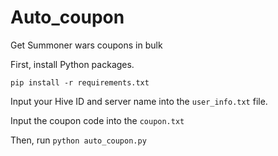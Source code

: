 # Auto_coupon

Get Summoner wars coupons in bulk

First, install Python packages.

`pip install -r requirements.txt`

Input your Hive ID and server name into the `user_info.txt` file.

Input the coupon code into the `coupon.txt`

Then, run `python auto_coupon.py`
